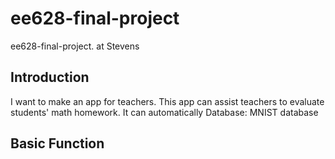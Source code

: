 # ee628-final-project
ee628-final-project. at Stevens

## Introduction
I want to make an app for teachers. This app can assist teachers to evaluate students' math homework.
It can automatically 
Database: MNIST database

## Basic Function
 
